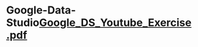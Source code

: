 # Google-Data-Studio[Google_DS_Youtube_Exercise.pdf](https://github.com/mrsyamhfis/Google-Data-Studio/files/9535817/Google_DS_Youtube_Exercise.pdf)
